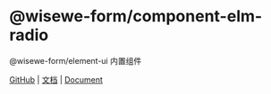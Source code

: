 # @wisewe-form/component-elm-radio

@wisewe-form/element-ui 内置组件

[GitHub](https://github.com/wangg-912/wisewe-form) | [文档]() | [Document]()

